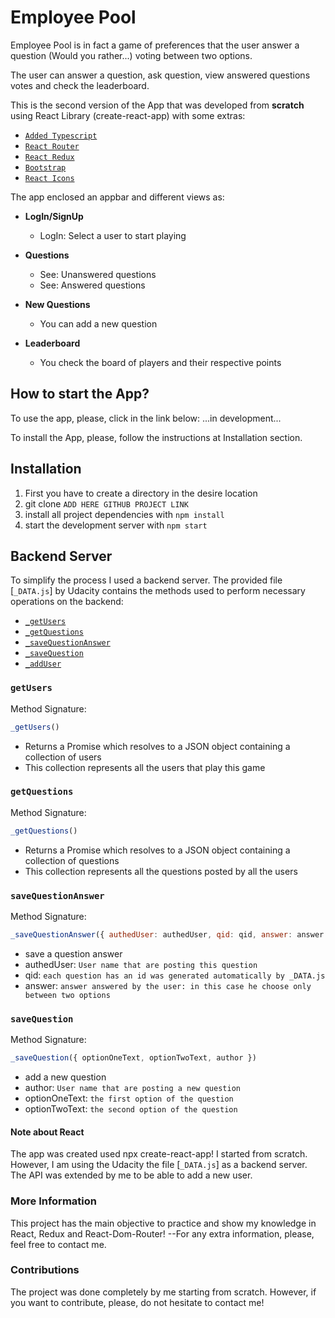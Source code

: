 # Employee Pool

Employee Pool is in fact a game of preferences that the user answer a question (Would you rather...) voting between
two options.

The user can answer a question, ask question, view answered questions votes and check the leaderboard.

This is the second version of the App that was developed from **scratch** using React Library (create-react-app)
with some extras:

- [`Added Typescript`](https://create-react-app.dev/docs/adding-typescript/)
- [`React Router`](https://reactrouter.com/en/v6.3.0/api#browserrouter)
- [`React Redux`](https://react-redux.js.org/)
- [`Bootstrap`](https://react-bootstrap.github.io/getting-started/introduction/)
- [`React Icons`](https://react-icons.github.io/react-icons/)

The app enclosed an appbar and different views as:

- **LogIn/SignUp**

  - LogIn: Select a user to start playing

- **Questions**

  - See: Unanswered questions
  - See: Answered questions

- **New Questions**

  - You can add a new question

- **Leaderboard**
  - You check the board of players and their respective points

## How to start the App?

To use the app, please, click in the link below:
...in development...

To install the App, please, follow the instructions at Installation section.

## Installation

1. First you have to create a directory in the desire location
2. git clone `ADD HERE GITHUB PROJECT LINK`
3. install all project dependencies with `npm install`
4. start the development server with `npm start`

## Backend Server

To simplify the process I used a backend server. The provided file [`_DATA.js`] by Udacity contains the methods used to perform necessary operations on the backend:

- [`_getUsers`](#getUsers)
- [`_getQuestions`](#getQuestions)
- [`_saveQuestionAnswer`](#saveQuestionAnswer)
- [`_saveQuestion`](#saveQuestion)
- [`_addUser`](#addUser)

### `getUsers`

Method Signature:

```js
_getUsers()
```

- Returns a Promise which resolves to a JSON object containing a collection of users
- This collection represents all the users that play this game

### `getQuestions`

Method Signature:

```js
_getQuestions()
```

- Returns a Promise which resolves to a JSON object containing a collection of questions
- This collection represents all the questions posted by all the users

### `saveQuestionAnswer`

Method Signature:

```js
_saveQuestionAnswer({ authedUser: authedUser, qid: qid, answer: answer })
```

- save a question answer
- authedUser: `User name that are posting this question`
- qid: `each question has an id was generated automatically by _DATA.js`
- answer: `answer answered by the user: in this case he choose only between two options`

### `saveQuestion`

Method Signature:

```js
_saveQuestion({ optionOneText, optionTwoText, author })
```

- add a new question
- author: `User name that are posting a new question`
- optionOneText: `the first option of the question`
- optionTwoText: `the second option of the question`

#### Note about React

The app was created used npx create-react-app! I started from scratch. However, I am using
the Udacity the file [`_DATA.js`] as a backend server. The API was extended by me to be able to add a new user.

### More Information

This project has the main objective to practice and show my knowledge in React, Redux and React-Dom-Router!
--For any extra information, please, feel free to contact me.

### Contributions

The project was done completely by me starting from scratch. However, if you want to contribute, please, do not hesitate to contact me!
